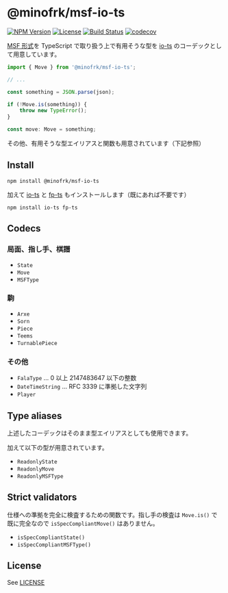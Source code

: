 @minofrk/msf-io-ts
===============================================================================

[![NPM Version](https://img.shields.io/npm/v/@minofrk/msf-io-ts.svg?style=flat-square)](https://www.npmjs.com/package/@minofrk/msf-io-ts)
[![License](https://img.shields.io/github/license/minofrk/msf-io-ts.svg?style=flat-square)](LICENSE)
[![Build Status](https://img.shields.io/travis/com/minofrk/msf-io-ts/master.svg?style=flat-square)](https://travis-ci.com/minofrk/msf-io-ts)
[![codecov](https://img.shields.io/codecov/c/github/minofrk/msf-io-ts.svg?style=flat-square)](https://codecov.io/gh/minofrk/msf-io-ts)

[MSF 形式](https://github.com/minofrk/mino-seslax-format)を TypeScript で取り扱う上で有用そうな型を [io-ts](https://github.com/gcanti/io-ts) のコーデックとして用意しています。

```typescript
import { Move } from '@minofrk/msf-io-ts';

// ...

const something = JSON.parse(json);

if (!Move.is(something)) {
    throw new TypeError();
}

const move: Move = something;
```

その他、有用そうな型エイリアスと関数も用意されています（下記参照）

Install
-------------------------------------------------------------------------------

```
npm install @minofrk/msf-io-ts
```

加えて [io-ts](https://github.com/gcanti/io-ts) と [fp-ts](https://github.com/gcanti/fp-ts) もインストールします（既にあれば不要です）

```
npm install io-ts fp-ts
```

Codecs
-------------------------------------------------------------------------------

### 局面、指し手、棋譜

- `State`
- `Move`
- `MSFType`

### 駒

- `Arxe`
- `Sorn`
- `Piece`
- `Teems`
- `TurnablePiece`

### その他

- `FalaType` ... 0 以上 2147483647 以下の整数
- `DateTimeString` ... RFC 3339 に準拠した文字列
- `Player`

Type aliases
-------------------------------------------------------------------------------

上述したコーデックはそのまま型エイリアスとしても使用できます。

加えて以下の型が用意されています。

- `ReadonlyState`
- `ReadonlyMove`
- `ReadonlyMSFType`

Strict validators
-------------------------------------------------------------------------------

仕様への準拠を完全に検査するための関数です。指し手の検査は `Move.is()` で既に完全なので `isSpecCompliantMove()` はありません。

- `isSpecCompliantState()`
- `isSpecCompliantMSFType()`

License
-------------------------------------------------------------------------------

See [LICENSE](LICENSE)
